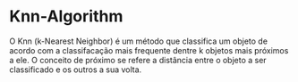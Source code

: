 # Knn-Algorithm
O Knn (k-Nearest Neighbor) é um método que classifica um objeto de acordo com a classifacação mais frequente dentre k objetos mais próximos a ele. O conceito de próximo se refere a distância entre o objeto a ser classificado e os outros a sua volta.
